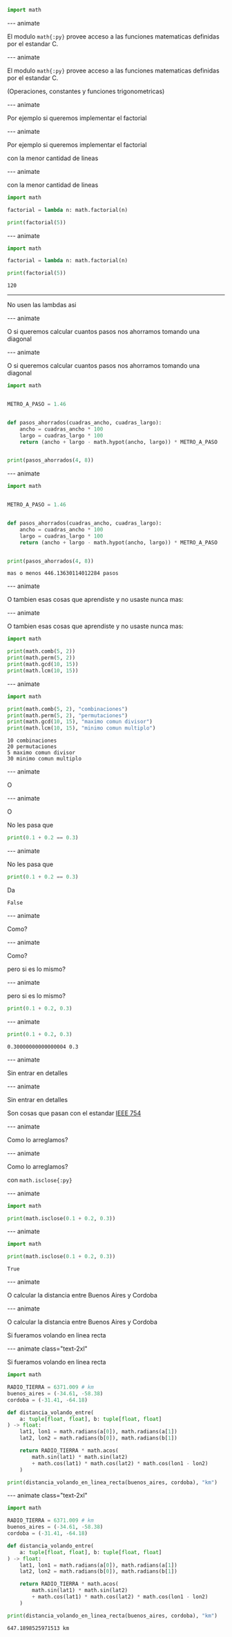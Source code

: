 ```py
import math
```

--- animate

El modulo `math{:py}` provee acceso a las funciones matematicas definidas por el estandar C.

--- animate

El modulo `math{:py}` provee acceso a las funciones matematicas definidas por el estandar C.

(Operaciones, constantes y funciones trigonometricas)

--- animate

Por ejemplo si queremos implementar el factorial

--- animate

Por ejemplo si queremos implementar el factorial

con la menor cantidad de lineas

--- animate

con la menor cantidad de lineas

```py
import math

factorial = lambda n: math.factorial(n)

print(factorial(5))
```

--- animate

```py
import math

factorial = lambda n: math.factorial(n)

print(factorial(5))
```

```plain
120
```

---

No usen las lambdas asi

--- animate

O si queremos calcular cuantos pasos nos ahorramos tomando una diagonal

--- animate

O si queremos calcular cuantos pasos nos ahorramos tomando una diagonal

<div class="text-2xl">

```py
import math


METRO_A_PASO = 1.46


def pasos_ahorrados(cuadras_ancho, cuadras_largo):
    ancho = cuadras_ancho * 100
    largo = cuadras_largo * 100
    return (ancho + largo - math.hypot(ancho, largo)) * METRO_A_PASO


print(pasos_ahorrados(4, 8))
```

</div>

--- animate

<div class="text-3xl">

```py
import math


METRO_A_PASO = 1.46


def pasos_ahorrados(cuadras_ancho, cuadras_largo):
    ancho = cuadras_ancho * 100
    largo = cuadras_largo * 100
    return (ancho + largo - math.hypot(ancho, largo)) * METRO_A_PASO


print(pasos_ahorrados(4, 8))
```

</div>

```plain
mas o menos 446.13630114012284 pasos
```

--- animate

O tambien esas cosas que aprendiste y no usaste nunca mas:

--- animate

O tambien esas cosas que aprendiste y no usaste nunca mas:

```py data-id="1"
import math

print(math.comb(5, 2))
print(math.perm(5, 2))
print(math.gcd(10, 15))
print(math.lcm(10, 15))
```

--- animate

```py data-id="1"
import math

print(math.comb(5, 2), "combinaciones")
print(math.perm(5, 2), "permutaciones")
print(math.gcd(10, 15), "maximo comun divisor")
print(math.lcm(10, 15), "minimo comun multiplo")
```

```plain
10 combinaciones
20 permutaciones
5 maximo comun divisor
30 minimo comun multiplo
```

--- animate

O

--- animate

O

No les pasa que

```py
print(0.1 + 0.2 == 0.3)
```

--- animate

No les pasa que

```py
print(0.1 + 0.2 == 0.3)
```

Da

```plain
False
```

--- animate

Como?

--- animate

Como?

pero si es lo mismo?

--- animate

pero si es lo mismo?

```py
print(0.1 + 0.2, 0.3)
```

--- animate

```py
print(0.1 + 0.2, 0.3)
```

```plain
0.30000000000000004 0.3
```

--- animate

Sin entrar en detalles

--- animate

Sin entrar en detalles

Son cosas que pasan con el estandar [IEEE 754](https://es.wikipedia.org/wiki/IEEE_754)

--- animate

Como lo arreglamos?

--- animate

Como lo arreglamos?

con `math.isclose{:py}`

--- animate

```py
import math

print(math.isclose(0.1 + 0.2, 0.3))
```

--- animate

```py
import math

print(math.isclose(0.1 + 0.2, 0.3))
```

```plain
True
```

--- animate

O calcular la distancia entre Buenos Aires y Cordoba

--- animate

O calcular la distancia entre Buenos Aires y Cordoba

Si fueramos volando en linea recta

--- animate class="text-2xl"

Si fueramos volando en linea recta

```py
import math

RADIO_TIERRA = 6371.009 # km
buenos_aires = (-34.61, -58.38)
cordoba = (-31.41, -64.18)

def distancia_volando_entre(
    a: tuple[float, float], b: tuple[float, float]
) -> float:
    lat1, lon1 = math.radians(a[0]), math.radians(a[1])
    lat2, lon2 = math.radians(b[0]), math.radians(b[1])

    return RADIO_TIERRA * math.acos(
        math.sin(lat1) * math.sin(lat2)
        + math.cos(lat1) * math.cos(lat2) * math.cos(lon1 - lon2)
    )

print(distancia_volando_en_linea_recta(buenos_aires, cordoba), "km")
```

--- animate class="text-2xl"

```py
import math

RADIO_TIERRA = 6371.009 # km
buenos_aires = (-34.61, -58.38)
cordoba = (-31.41, -64.18)

def distancia_volando_entre(
    a: tuple[float, float], b: tuple[float, float]
) -> float:
    lat1, lon1 = math.radians(a[0]), math.radians(a[1])
    lat2, lon2 = math.radians(b[0]), math.radians(b[1])

    return RADIO_TIERRA * math.acos(
        math.sin(lat1) * math.sin(lat2)
        + math.cos(lat1) * math.cos(lat2) * math.cos(lon1 - lon2)
    )

print(distancia_volando_en_linea_recta(buenos_aires, cordoba), "km")
```

```plain
647.1898525971513 km
```
